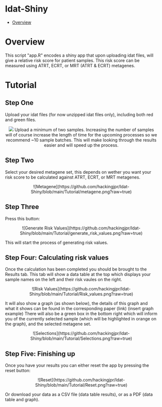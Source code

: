 # Idat-Shiny


- [Overview](#overview)


# Overview
This script "app.R" encodes a shiny app that upon uploading idat files, will give a relative risk score for patient samples. 
This risk score can be measured using ATRT, ECRT, or MRT (ATRT & ECRT) metagenes.

# Tutorial
## Step One
Upload your idat files (for now unzipped idat files only), including both red and green files.  
<p align="center">
<img src="https://github.com/hackingjpr/Idat-Shiny/blob/main/Tutorial/upload.png?raw=true"  
</p>
Upload a minimum of two samples. Increasing the number of samples will of course increase the length of time for the upcoming processes so we recommend ~10 sample batches. This will make looking through the results easier and will speed up the process.

## Step Two

Select your desired metagene set, this depends on wether you want your risk score to be calculated against ATRT, ECRT, or MRT metagenes.  
<p align="center">
![Metagene](https://github.com/hackingjpr/Idat-Shiny/blob/main/Tutorial/metagene.png?raw=true)  
</p>

## Step Three

Press this button:  
<p align="center">
![Generate Risk Values](https://github.com/hackingjpr/Idat-Shiny/blob/main/Tutorial/generate_risk_values.png?raw=true)  
</p>
This will start the process of generating risk values.

## Step Four: Calculating risk values

Once the calculation has been completed you should be brought to the Results tab. This tab will show a data table at the top which displays your sample names on the left and their risk vaules on the right. 
<p align="center">
![Risk Values](https://github.com/hackingjpr/Idat-Shiny/blob/main/Tutorial/Risk_values.png?raw=true)  
</p>
It will also show a graph (as shown below), the details of this graph and what it shows can be found in the corresponding paper (link)  
(insert graph example)  
There will also be a green box in the bottom right which will inform you of the currently selected sample (which will be highlighted in orange on the graph), and the selected metagene set.  
<p align="center">
![Selections](https://github.com/hackingjpr/Idat-Shiny/blob/main/Tutorial/Selections.png?raw=true)  
</p>

## Step Five: Finishing up
Once you have your results you can either reset the app by pressing the reset button:  
<p align="center">
![Reset](https://github.com/hackingjpr/Idat-Shiny/blob/main/Tutorial/Reset.png?raw=true)  
</p>
Or download your data as a CSV file (data table results), or as a PDF (data table and graph).

